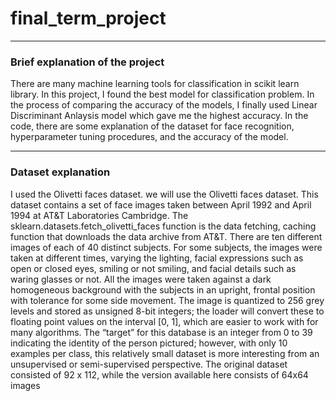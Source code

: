 # final_term_project
-----
### Brief explanation of the project
There are many machine learning tools for classification in scikit learn library. In this project, I found the best model for classification problem. In the process of comparing the accuracy of the models, I finally used Linear Discriminant Anlaysis model which gave me the highest accuracy. In the code, there are some explanation of the dataset for face recognition, hyperparameter tuning procedures, and the accuracy of the model.

-----
### Dataset explanation
I used the Olivetti faces dataset. 
we will use the Olivetti faces dataset. This dataset contains a set of face 
images taken between April 1992 and April 1994 at AT&T Laboratories Cambridge. The 
sklearn.datasets.fetch_olivetti_faces function is the data fetching, caching function that downloads the 
data archive from AT&T. There are ten different images of each of 40 distinct subjects. For some 
subjects, the images were taken at different times, varying the lighting, facial expressions such as open 
or closed eyes, smiling or not smiling, and facial details such as waring glasses or not. All the images 
were taken against a dark homogeneous background with the subjects in an upright, frontal position 
with tolerance for some side movement. The image is quantized to 256 grey levels and stored as unsigned 8-bit integers; the loader will 
convert these to floating point values on the interval [0, 1], which are easier to work with for many 
algorithms. The “target” for this database is an integer from 0 to 39 indicating the identity of the 
person pictured; however, with only 10 examples per class, this relatively small dataset is more 
interesting from an unsupervised or semi-supervised perspective. The original dataset consisted of 92 
x 112, while the version available here consists of 64x64 images
